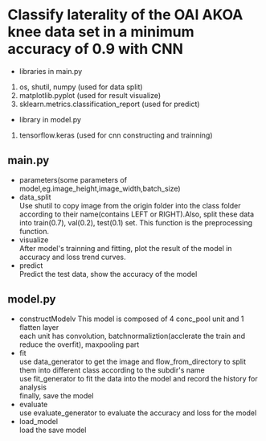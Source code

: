 # Classify laterality  of the OAI AKOA knee data set in a minimum accuracy of 0.9 with CNN
* libraries in main.py
1. os, shutil, numpy (used for data split)
2. matplotlib.pyplot (used for result visualize)
3. sklearn.metrics.classification_report (used for predict)
* library in model.py
1. tensorflow.keras (used for cnn constructing and trainning)
## main.py
* parameters(some parameters of model,eg.image_height,image_width,batch_size)
* data_split<br>
    Use shutil to copy image from the origin folder into the class folder according to their name(contains LEFT or RIGHT).Also, split these data into train(0.7), val(0.2), test(0.1) set. This function is the preprocessing function.
* visualize<br>
    After model's trainning and fitting, plot the result of the model in accuracy and loss trend curves.
* predict<br>
    Predict the test data, show the accuracy of the model
## model.py
* constructModelv
    This model is composed of 4 conc_pool unit and 1 flatten layer<br>
    each unit has convolution, batchnormaliztion(acclerate the train and reduce the overfit), maxpooling part
* fit<br>
    use data_generator to get the image and flow_from_directory to split them into different class according to the subdir's name<br>
    use fit_generator to fit the data into the model and record the history for analysis<br>
    finally, save the model
* evaluate<br> 
    use evaluate_generator to evaluate the accuracy and loss for the model
* load_model<br>
    load the save model

